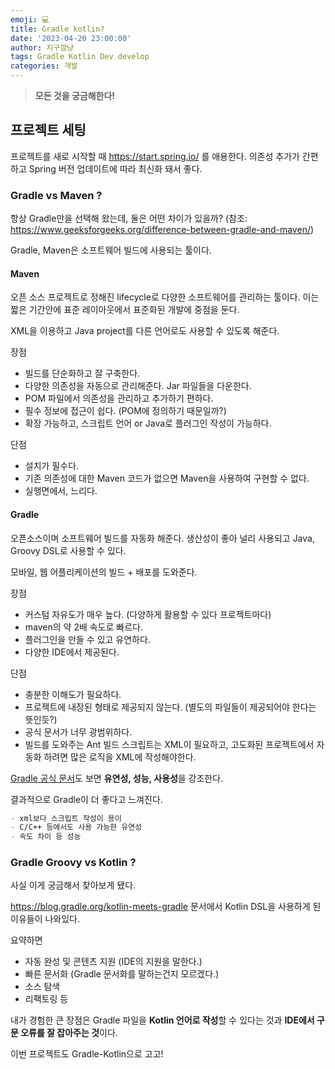 ```yaml
---
emoji: 💻
title: Gradle kotlin? 
date: '2023-04-20 23:00:00'
author: 지구깜냥
tags: Gradle Kotlin Dev develop
categories: 개발
---
```


> **모든 것을 궁금해한다!**

## 프로젝트 세팅
프로젝트를 새로 시작할 때 https://start.spring.io/ 를 애용한다.
의존성 추가가 간편하고 Spring 버전 업데이트에 따라 최신화 돼서 좋다.

### Gradle vs Maven ?
항상 Gradle만을 선택해 왔는데, 둘은 어떤 차이가 있을까?
(참조: https://www.geeksforgeeks.org/difference-between-gradle-and-maven/)

Gradle, Maven은 소프트웨어 빌드에 사용되는 툴이다.

#### Maven
오픈 소스 프로젝트로 정해진 lifecycle로 다양한 소프트웨어를 관리하는 툴이다.
이는 짧은 기간안에 표준 레이아웃에서 표준화된 개발에 중점을 둔다.

XML을 이용하고 Java project를 다른 언어로도 사용할 수 있도록 해준다.

장점
- 빌드를 단순화하고 잘 구축한다.
- 다양한 의존성을 자동으로 관리해준다. Jar 파일들을 다운한다.
- POM 파일에서 의존성을 관리하고 추가하기 편하다.
- 필수 정보에 접근이 쉽다. (POM에 정의하기 때문일까?)
- 확장 가능하고, 스크립트 언어 or Java로 플러그인 작성이 가능하다.

단점
- 설치가 필수다.
- 기존 의존성에 대한 Maven 코드가 없으면 Maven을 사용하여 구현할 수 없다.
- 실행면에서, 느리다.

#### Gradle
오픈소스이며 소프트웨어 빌드를 자동화 해준다.
생산성이 좋아 널리 사용되고 Java, Groovy DSL로 사용할 수 있다.

모바일, 웹 어플리케이션의 빌드 + 배포를 도와준다. 

장점
- 커스텀 자유도가 매우 높다. (다양하게 활용할 수 있다 프로젝트마다)
- maven의 약 2배 속도로 빠르다.
- 플러그인을 만들 수 있고 유연하다.
- 다양한 IDE에서 제공된다.

단점
- 충분한 이해도가 필요하다.
- 프로젝트에 내장된 형태로 제공되지 않는다. (별도의 파일들이 제공되어야 한다는 뜻인듯?)
- 공식 문서가 너무 광범위하다.
- 빌드를 도와주는 Ant 빌드 스크립트는 XML이 필요하고, 고도화된 프로젝트에서 자동화 하려면 많은 로직을 XML에 작성해야한다.


[Gradle 공식 문서](https://gradle.org/maven-vs-gradle/)도 보면
**유연성, 성능, 사용성**을 강조한다.

결과적으로 Gradle이 더 좋다고 느껴진다.<br>
```markdown
- xml보다 스크립트 작성이 용이
- C/C++ 등에서도 사용 가능한 유연성
- 속도 차이 등 성능
```

### Gradle Groovy vs Kotlin ?
사실 이게 궁금해서 찾아보게 됐다.

https://blog.gradle.org/kotlin-meets-gradle 문서에서 Kotlin DSL을 사용하게 된 이유들이 나와있다.

요약하면
- 자동 완성 및 콘텐츠 지원 (IDE의 지원을 말한다.)
- 빠른 문서화 (Gradle 문서화를 말하는건지 모르겠다.)
- 소스 탐색
- 리팩토링 등

내가 경험한 큰 장점은 Gradle 파일을 **Kotlin 언어로 작성**할 수 있다는 것과
**IDE에서 구문 오류를 잘 잡아주는 것**이다.

이번 프로젝트도 Gradle-Kotlin으로 고고!
